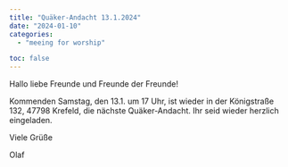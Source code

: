 ```yaml
---
title: "Quäker-Andacht 13.1.2024"
date: "2024-01-10"
categories:
  - "meeing for worship"

toc: false
---
```


Hallo liebe Freunde und Freunde der Freunde!

Kommenden Samstag, den 13.1. um 17 Uhr, ist wieder in der Königstraße
132, 47798 Krefeld, die nächste Quäker-Andacht. Ihr seid wieder
herzlich eingeladen.

Viele Grüße

Olaf